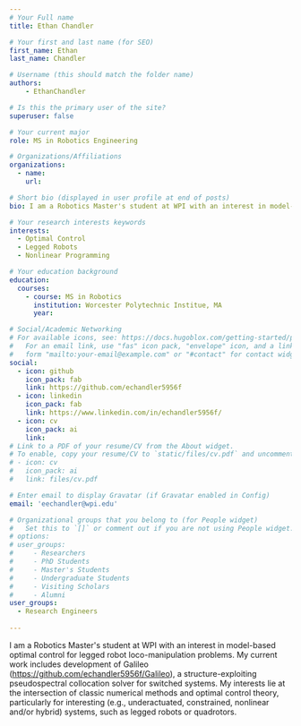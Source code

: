 ```yaml
---
# Your Full name
title: Ethan Chandler

# Your first and last name (for SEO)
first_name: Ethan
last_name: Chandler

# Username (this should match the folder name)
authors:
    - EthanChandler

# Is this the primary user of the site?
superuser: false

# Your current major 
role: MS in Robotics Engineering 

# Organizations/Affiliations
organizations:
  - name: 
    url: 

# Short bio (displayed in user profile at end of posts)
bio: I am a Robotics Master's student at WPI with an interest in model-based optimal control for legged robot loco-manipulation problems. My current work includes development of Galileo, a structure-exploiting pseudospectral collocation solver for switched systems. My interests lie at the intersection of classic numerical methods and optimal control theory, particularly for interesting (e.g., underactuated, constrained, nonlinear and/or hybrid) systems, such as legged robots or quadrotors.

# Your research interests keywords
interests:
  - Optimal Control
  - Legged Robots
  - Nonlinear Programming

# Your education background
education:
  courses:
    - course: MS in Robotics
      institution: Worcester Polytechnic Institue, MA
      year: 

# Social/Academic Networking
# For available icons, see: https://docs.hugoblox.com/getting-started/page-builder/#icons
#   For an email link, use "fas" icon pack, "envelope" icon, and a link in the
#   form "mailto:your-email@example.com" or "#contact" for contact widget.
social:
  - icon: github
    icon_pack: fab
    link: https://github.com/echandler5956f
  - icon: linkedin
    icon_pack: fab
    link: https://www.linkedin.com/in/echandler5956f/
  - icon: cv
    icon_pack: ai
    link:
# Link to a PDF of your resume/CV from the About widget.
# To enable, copy your resume/CV to `static/files/cv.pdf` and uncomment the lines below.
# - icon: cv
#   icon_pack: ai
#   link: files/cv.pdf

# Enter email to display Gravatar (if Gravatar enabled in Config)
email: 'eechandler@wpi.edu'

# Organizational groups that you belong to (for People widget)
#   Set this to `[]` or comment out if you are not using People widget.
# options: 
# user_groups:
#     - Researchers
#     - PhD Students
#     - Master's Students
#     - Undergraduate Students
#     - Visiting Scholars
#     - Alumni
user_groups:
  - Research Engineers
  
---
```

I am a Robotics Master's student at WPI with an interest in model-based optimal control for legged robot loco-manipulation problems. My current work includes development of Galileo (https://github.com/echandler5956f/Galileo), a structure-exploiting pseudospectral collocation solver for switched systems. My interests lie at the intersection of classic numerical methods and optimal control theory, particularly for interesting (e.g., underactuated, constrained, nonlinear and/or hybrid) systems, such as legged robots or quadrotors.
